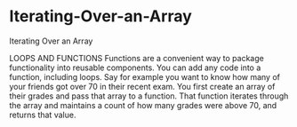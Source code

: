 # Iterating-Over-an-Array
Iterating Over an Array


LOOPS AND FUNCTIONS
Functions are a convenient way to package functionality into reusable components. You can add any code into a function, including loops.
Say for example you want to know how many of your friends got over 70 in their recent exam.
You first create an array of their grades and pass that array to a function. That function iterates through the array and maintains a count of how many grades were above 70, and returns that value.
